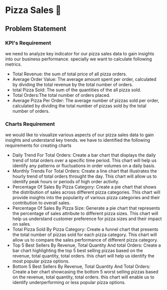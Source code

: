 # Pizza Sales 🍕 
## Problem Statement 
### KPI's Requirement
we need to analyze key indicator for our pizza sales data to gain insights into our business performance.
specially we want to calculate following metrics.
- Total Revenue: the sum of total price of all pizza orders.
- Average Order Value: The average amount spent per order, calculated by dividing the total revenue by the total number of orders.
- total Pizza Sold: The sum of the quantities of the all pizza sold.
- Total Orders:The total number of orders placed.
- Average Pizza Per Order: The average number of pizzas sold per order, calculated by dividing the total number of pizzas sold by the total number of orders.
 ### Charts Requirement 
 we would like to visualize various aspects of our pizza sales data to gain insights and understand key trends. we have to identified the following requirements for creating charts
 - Daily Trend For Total Orders: Create a bar chart that displays the daily trend of total orders over a specific time period. This chart will help us identify any patterns or fluctuations in order volumes on a daily basis.
 - Monthly Trends For Total Orders: Create a line chart that illustrates the hourly trend of total orders throught the day. This chart will allow us to identify peak hours or periods of high order activity.
 - Percentage Of Sales By Pizza Category: Create a pie chart that shows the distribution of sales across different pizza categories. This chart will provide insights into the popularity of various pizza categories and their contribution to overall sales.
 - Percentage Of Sales By Pizza Size: Generate a pie chart that represents the percentage of sales attribute to different pizza sizes. This chart will help us understand customer preference for pizza sizes and their impact on sales.
 - Total Pizza Sold By Pizza Category: Create a funnel chart that presents the total number of pizzas sold for each pizza category. This chart will allow us to compare the sales performance of different pizza category.
 - Top 5 Best Sellers By Revenue, Total Quantity And total Orders: Create a bar chart highlighting the top 5 best selling pizzas based on the revenue, total quantity, total orders. this chart will help us identify the most popular pizza options.
 - Bottom 5 Best Sellers By Revenue, Total Quantity And Total Orders: Create a ber chart showcasing the bottom 5 worst selling pizzas based on the revenue, total quantity, total orders. this chart will enable us to identify underperforming or less popular pizza options.
